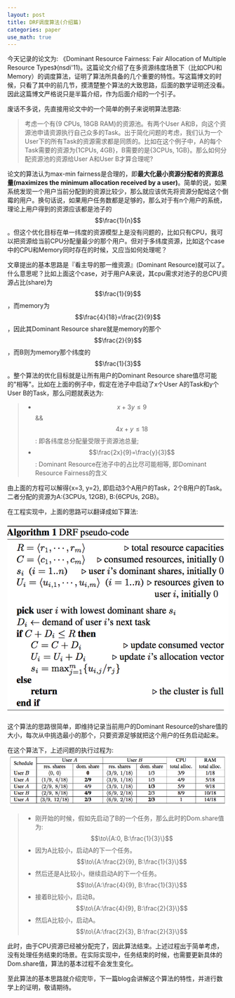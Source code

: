 ```yaml
---
layout: post
title: DRF调度算法(介绍篇)
categories: paper
use_math: true
---
```


今天记录的论文为: 《Dominant Resource Fairness: Fair Allocation of Multiple Resource Types》(nsdi'11)。这篇论文介绍了在多资源纬度场景下（比如CPU和Memory）的调度算法，证明了算法所具备的几个重要的特性。写这篇博文的时候，只看了其中的前几节，摸清楚整个算法的大致思路，后面的数学证明还没看。因此这篇博文严格说只是半篇介绍，作为后面介绍的一个引子。

废话不多说，先直接用论文中的一个简单的例子来说明算法思路:

> 考虑一个有{9 CPUs, 18GB RAM}的资源池。有两个User A和B，向这个资源池申请资源执行自己众多的Task。出于简化问题的考虑，我们认为一个User下的所有Task的资源需求都是同质的。比如在这个例子中，A的每个Task需要的资源为{1CPUs, 4GB}，B需要的是{3CPUs, 1GB}。那么如何分配资源池的资源给User A和User B才算合理呢?

论文的算法认为max-min fairness是合理的，即**最大化最小资源分配者的资源总量(maximizes the minimum allocation received by a user)**。简单的说，如果系统发现一个用户当前分配到的资源比较少，那么就应该优先将资源分配给这个倒霉的用户。换句话说，如果用户任务数都是足够的，那么对于有n个用户的系统，理论上用户得到的资源应该都是池子的$$\frac{1}{n}$$。但这个优化目标在单一纬度的资源模型上是没有问题的，比如只有CPU，我可以把资源给当前CPU分配量最少的那个用户。但对于多纬度资源，比如这个case中的CPU和Memory同时存在的时候，又应当如何处理呢？

文章提出的基本思路是『看主导的那一维资源』(Dominant Resource)就可以了。什么意思呢？比如上面这个case，对于用户A来说，其cpu需求对池子的总CPU资源占比(share)为$$\frac{1}{9}$$，而memory为$$\frac{4}{18}=\frac{2}{9}$$，因此其Dominant Resource share就是memory的那个$$\frac{2}{9}$$，而B则为memory那个纬度的$$\frac{1}{3}$$。整个算法的优化目标就是让所有用户的Dominant Resource share值尽可能的"相等"。比如在上面的例子中，假定在池子中启动了x个User A的Task和y个User B的Task，那么问题就表达为:

> - $$x + 3y \le 9$$ && $$4x + y \le 18$$: 即各纬度总分配量受限于资源池总量;
> - $$\frac{2x}{9}=\frac{y}{3}$$: Dominant Resource在池子中的占比尽可能相等, 即Dominant Resource Fairness的含义

由上面的方程可以解得{x=3, y=2}, 即启动3个A用户的Task，2个B用户的Task。二者分配的资源为A:{3CPUs, 12GB}, B:{6CPUs, 2GB}。

在工程实现中，上面的思路可以翻译成如下算法:

![drf-algo](/images/drf-algorithm.png)

这个算法的思路很简单，即维持记录当前用户的Dominant Resource的share值的大小，每次从中挑选最小的那个，只要资源足够就把这个用户的任务启动起来。

在这个算法下，上述问题的执行过程为:
![drf-eg-progress](/images/drf-eg-progress.png)

> - 刚开始的时候，假如先启动了B的一个任务，那么此时的Dom.share值为: $$\to\{A:0, B:\frac{1}{3}\}$$
> - 因为A比较小，启动A的下一个任务。$$\to\{A:\frac{2}{9}, B:\frac{1}{3}\}$$
> - 然后还是A比较小，继续启动A的下一个任务。$$\to\{A:\frac{4}{9}, B:\frac{1}{3}\}$$
> - 接着B比较小，启动B。$$\to\{A:\frac{4}{9}, B:\frac{2}{3}\}$$
> - 然后A比较小，启动A。$$\to\{A:\frac{2}{3}, B:\frac{2}{3}\}$$

此时，由于CPU资源已经被分配完了，因此算法结束。上述过程出于简单考虑，没有处理任务结束的场景。在实际实现中，任务结束的时候，也需要更新具体的Dom.share值，算法的基本过程不会发生变化。

至此算法的基本思路就介绍完毕，下一篇blog会讲解这个算法的特性，并进行数学上的证明，敬请期待。


